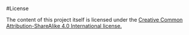 #License

The content of this project itself is licensed under the [Creative Common Attribution-ShareAlike 4.0 International license.](https://creativecommons.org/licenses/by-sa/4.0/legalcode)